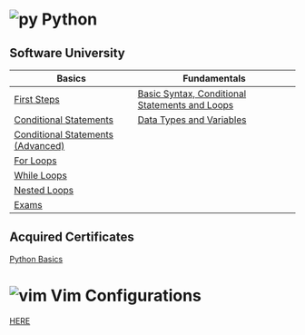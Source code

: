 # ![py](https://skillicons.dev/icons?i=py&theme=dark) Python 

## Software University

|Basics|Fundamentals|
----------|---|
|[First Steps](https://github.com/Aranchev/SoftUni/tree/main/Python/01.%20Programming%20Basics/01.%20First%20Steps%20In%20Coding)|[Basic Syntax, Conditional Statements and Loops](https://github.com/Aranchev/SoftUni/tree/main/Python/02.%20Programming%20Fundamentals/01.%20Basic%20Syntax%2C%20Conditional%20Statements%20and%20Loops)
|[Conditional Statements](https://github.com/Aranchev/SoftUni/tree/main/Python/01.%20Programming%20Basics/02.%20Conditional%20Statements)|[Data Types and Variables](https://github.com/Aranchev/SoftUni/tree/main/Python/02.%20Programming%20Fundamentals/02.%20Data%20Types%20and%20Variables)|
|[Conditional Statements (Advanced)](https://github.com/Aranchev/SoftUni/tree/main/Python/01.%20Programming%20Basics/03.%20Conditional%20Statements%20(Advanced))|
|[For Loops](https://github.com/Aranchev/SoftUni/tree/main/Python/01.%20Programming%20Basics/04.%20For%20Loops)|
|[While Loops](https://github.com/Aranchev/SoftUni/tree/main/Python/01.%20Programming%20Basics/05.%20While%20Loops)|
|[Nested Loops](https://github.com/Aranchev/SoftUni/tree/main/Python/01.%20Programming%20Basics/06.%20Nested%20Loop)|
|[Exams](https://github.com/Aranchev/SoftUni/tree/main/Python/01.%20Programming%20Basics/07.%20Exams/Preliminary%20Exam%20(17.08.2024))|

## Acquired Certificates
[Python Basics](https://softuni.bg/certificates/details/224233/4648f3fc)


# ![vim](https://skillicons.dev/icons?i=vim&theme=dark) Vim Configurations 
[HERE](https://github.com/Aranchev/vimfiles)


<!--check out 
> [Kalkovski's github front page](https://github.com/Georgi-Kalkovski)

> [k1lgor's](https://github.com/k1lgor)


sertificates

softuni courses

projects

> it looks like i have to make projects so i can have something on github, that people can look at. Make them easy to be used from other peopls.
> > Miguel's ting
> > My webscraping project
> > Dictionary creator?

languages anchor

tech stack
> see what you know
> see what'll come out on the tech chart -->
